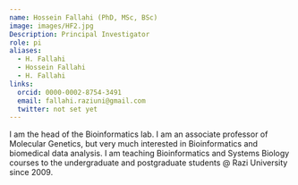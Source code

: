 ```yaml
---
name: Hossein Fallahi (PhD, MSc, BSc)
image: images/HF2.jpg
Description: Principal Investigator
role: pi
aliases:
  - H. Fallahi
  - Hossein Fallahi
  - H. Fallahi
links:
  orcid: 0000-0002-8754-3491
  email: fallahi.raziuni@gmail.com
  twitter: not set yet
---
```


I am the head of the Bioinformatics lab. I am an associate professor of Molecular Genetics, but very much interested in Bioinformatics and biomedical data analysis. I am teaching Bioinformatics and Systems Biology courses to the undergraduate and postgraduate students @ Razi University since 2009. 
